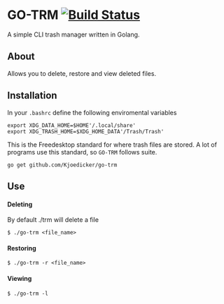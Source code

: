 # GO-TRM [![Build Status](https://travis-ci.com/Kjoedicker/go-trm.svg?branch=master)](https://travis-ci.com/Kjoedicker/go-trm)
A simple CLI trash manager written in Golang.

## About
Allows you to delete, restore and view deleted files.

## Installation

In your `.bashrc` define the following enviromental variables

```
export XDG_DATA_HOME=$HOME'/.local/share'
export XDG_TRASH_HOME=$XDG_HOME_DATA'/Trash/Trash'
```

This is the Freedesktop standard for where trash files are stored. A lot of programs use this standard, so ```GO-TRM``` follows suite.

```
go get github.com/Kjoedicker/go-trm
```

## Use

#### Deleting

By default ./trm will delete a file

```
$ ./go-trm <file_name>
```

#### Restoring 

```
$ ./go-trm -r <file_name>
```

#### Viewing

```
$ ./go-trm -l
```
